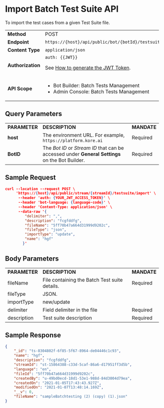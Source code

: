 
# Import Batch Test Suite API

To import the test cases from a given Test Suite file.


<table>
  <tr>
   <td><strong>Method</strong>
   </td>
   <td>POST
   </td>
  </tr>
  <tr>
   <td><strong>Endpoint</strong>
   </td>
   <td><code>https://{host}/api/public/bot/{botId}/testsuite/import</code>
   </td>
  </tr>
  <tr>
   <td><strong>Content Type</strong>
   </td>
   <td><code>application/json</code>
   </td>
  </tr>
  <tr>
   <td><strong>Authorization</strong>
   </td>
   <td><code>auth: {{JWT}}</code>
<p>
See <a href="../api-introduction/#generating-the-jwt-token">How to generate the JWT Token</a>.
   </td>
  </tr>
  <tr>
   <td><strong>API Scope</strong>
   </td>
   <td>
<ul>

<li>Bot Builder: Batch Tests Management

<li>Admin Console: Batch Tests Management
</li>
</ul>
   </td>
  </tr>
</table>


## Query Parameters


<table>
  <tr>
   <td><strong>PARAMETER</strong>
   </td>
   <td><strong>DESCRIPTION</strong>
   </td>
   <td><strong>MANDATE</strong>
   </td>
  </tr>
  <tr>
   <td><strong>host</strong>
   </td>
   <td>The environment URL. For example, <code>https://platform.kore.ai</code>
   </td>
   <td>Required
   </td>
  </tr>
  <tr>
   <td><strong>BotID</strong>
   </td>
   <td>The <em>Bot ID</em> or <em>Stream ID</em> that can be accessed under <strong>General Settings</strong> on the Bot Builder.
   </td>
   <td>Required
   </td>
  </tr>
</table>

## Sample Request


```json
curl --location --request POST \
     'https://{host}/api/public/stream/{streamId}/testsuite/import' \
      --header 'auth: {YOUR_JWT_ACCESS_TOKEN}' \
      --header 'bot-language: {language-code}' \
      --header 'Content-Type: application/json' \
      --data-raw '{
         "delimiter": ",",
         "description": "fcgfddfg",
         "fileName": "5ff70b47a664d31999d9202c",
         "fileType": "json",
         "importType": "update",
         "name": "hgf"
        }'
```

## Body Parameters

<table>
  <tr>
   <td><strong>PARAMETER</strong>
   </td>
   <td><strong>DESCRIPTION</strong>
   </td>
   <td><strong>MANDATE</strong>
   </td>
  </tr>
  <tr>
   <td>fileName
   </td>
   <td>File containing the Batch Test suite details.
   </td>
   <td>Required
   </td>
  </tr>
  <tr>
   <td>fileType
   </td>
   <td>JSON.
   </td>
   <td>
   </td>
  </tr>
  <tr>
   <td>importType
   </td>
   <td>new/update
   </td>
   <td>
   </td>
  </tr>
  <tr>
   <td>delimiter
   </td>
   <td>Field delimiter in the file
   </td>
   <td>Required
   </td>
  </tr>
  <tr>
   <td>description
   </td>
   <td>Test suite description
   </td>
   <td>Required
   </td>
  </tr>
</table>

## Sample Response


```json
{
    "_id": "ts-8304802f-6f85-5f67-8964-de04446c1c93",
    "name": "hgf",
    "description": "fcgfddfg",
    "streamId": "st-15864388-c33d-5caf-86a6-d17951ff3d5b",
    "language": "en",
    "fileId": "5ff70b47a664d31999d9202c",
    "createdBy": "u-49bd0ecd-18d1-53e1-988d-84d3004d79ea",
    "createdOn": "2021-01-05T17:43:43.927Z",
    "modifiedOn": "2021-01-07T13:48:14.169Z",
    "__v": 0,
    "fileName": "sampleBatchtesting (2) (copy) (1).json"
}
```
